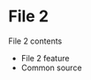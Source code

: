 # File 2

File 2 contents

 * File 2 feature
 * Common source

<!-- Missing source: common/commondsadsadsad.mdsrc -->